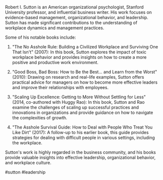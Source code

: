 Robert I. Sutton is an American organizational psychologist, Stanford University professor, and influential business writer. His work focuses on evidence-based management, organizational behavior, and leadership. Sutton has made significant contributions to the understanding of workplace dynamics and management practices.

Some of his notable books include:

1.  "The No Asshole Rule: Building a Civilized Workplace and Surviving One That Isn't" (2007): In this book, Sutton explores the impact of toxic workplace behavior and provides insights on how to create a more positive and productive work environment.
    
2.  "Good Boss, Bad Boss: How to Be the Best... and Learn from the Worst" (2010): Drawing on research and real-life examples, Sutton offers practical advice for managers on how to become more effective leaders and improve their relationships with employees.
    
3.  "Scaling Up Excellence: Getting to More Without Settling for Less" (2014, co-authored with Huggy Rao): In this book, Sutton and Rao examine the challenges of scaling up successful practices and innovations in organizations and provide guidance on how to navigate the complexities of growth.
    
4.  "The Asshole Survival Guide: How to Deal with People Who Treat You Like Dirt" (2017): A follow-up to his earlier book, this guide provides strategies for dealing with difficult people in various settings, including the workplace.
    

Sutton's work is highly regarded in the business community, and his books provide valuable insights into effective leadership, organizational behavior, and workplace culture.

<!-- Keywords -->
#sutton #leadership
<!-- /Keywords -->
